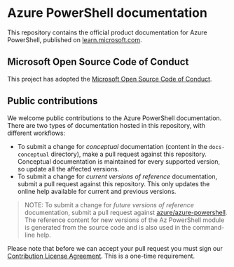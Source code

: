 # Azure PowerShell documentation

This repository contains the official product documentation for Azure PowerShell, published on
[learn.microsoft.com][azps-docs].

## Microsoft Open Source Code of Conduct

This project has adopted the [Microsoft Open Source Code of Conduct][code-of-conduct].

## Public contributions

We welcome public contributions to the Azure PowerShell documentation. There are two types of
documentation hosted in this repository, with different workflows:

- To submit a change for _conceptual_ documentation (content in the `docs-conceptual` directory),
  make a pull request against this repository. Conceptual documentation is maintained for every
  supported version, so update all the affected versions.
- To submit a change for _current versions of reference_ documentation, submit a pull request
  against this repository. This only updates the online help available for current and previous
  versions.

> NOTE: To submit a change for _future versions of reference_ documentation, submit a pull request
> against [azure/azure-powershell][azps-source-repo]. The reference content for new versions of the
> Az PowerShell module is generated from the source code and is also used in the command-line help.

Please note that before we can accept your pull request you must sign our
[Contribution License Agreement][cla]. This is a one-time requirement.

<!-- link references -->

[azps-docs]: https://learn.microsoft.com/powershell/azure/
[code-of-conduct]: CODE_OF_CONDUCT.md
[azps-source-repo]: https://github.com/azure/azure-powershell
[cla]: https://cla.microsoft.com/
